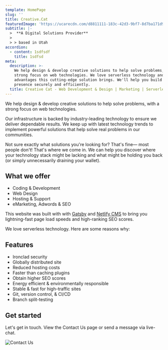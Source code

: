 ```yaml
---
template: HomePage
slug: ''
title: Creative.Cat
featuredImage: 'https://ucarecdn.com/d8811111-183c-42d3-9bf7-8d7ba171d9e2/'
subtitle: |-
  >  **A Digital Solutions Provider**
  >
  > > based in Utah
accordion:
  - content: 1sdfsdf
    title: 1sdfsd
meta:
  description: >-
    We help design & develop creative solutions to help solve problems, with a
    strong focus on web technologies. We love serverless technology and the many
    advantages this cutting-edge solution brings. We'll help you build a web
    presence securely and efficiently.
  title: Creative Cat - Web Development & Design | Marketing | Serverless
---
```

We help design & develop creative solutions to help solve problems, with a strong focus on web technologies.

Our infrastructure is backed by industry-leading technology to ensure we deliver dependable results. We keep up with latest technology trends to implement powerful solutions that help solve real problems in our communities.

Not sure exactly what solutions you're looking for? That's fine— most people don't! That's where we come in. We can help you discover where your technology stack might be lacking and what might be holding you back (or simply unnecessarily draining your wallet).

## What we offer

* Coding & Development
* Web Design
* Hosting & Support
* eMarketing, Adwords & SEO

This website was built with with [Gatsby](https://gatsbyjs.org) and [Netlify CMS](https://netlifycms.org) to bring you lightning-fast page load speeds and high-ranking SEO scores.

We love serverless technology. Here are some reasons why:

## Features

* Ironclad security
* Globally distributed site
* Reduced hosting costs
* Faster than caching plugins
* Obtain higher SEO scores
* Energy efficient & environmentally responsible
* Stable & fast for high-traffic sites
* Git, version control, & CI/CD
* Branch split-testing

## Get started

Let's get in touch. View the Contact Us page or send a message via live-chat.

![Contact Us](https://www.netlify.com/img/deploy/button.svg)
